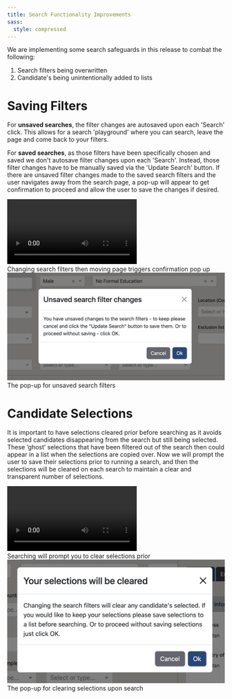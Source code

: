 ```yaml
---
title: Search Functionality Improvements
sass:
  style: compressed
---
```

We are implementing some search safeguards in this release to combat the following:
1. Search filters being overwritten
2. Candidate's being unintentionally added to lists

# Saving Filters
For <strong>unsaved searches</strong>, the filter changes are autosaved upon each 'Search' click. This allows for a search 'playground' 
where you can search, leave the page and come back to your filters.

For <strong>saved searches</strong>, as those filters have been specifically chosen and saved we don't autosave filter 
changes upon each 'Search'. Instead, those filter changes have to be manually saved via the 'Update Search' button. If 
there are unsaved filter changes made to the saved search filters and the user navigates away from the search page, a pop-up
will appear to get confirmation to proceed and allow the user to save the changes if desired.
<div class="card-container">
    <div class="card-image-container-narrow">
        <video autoplay loop controls class="card-image">
            <source src="./../assets/images/v223/ChangeSearchFiltersOK.webm" type="video/webm">
        </video>
        <div class="card-image-caption">Changing search filters then moving page triggers confirmation pop up</div>
    </div>
    <div class="card-image-container-narrow">
        <img src="./../assets/images/v223/UnsavedChangesFilterModal.png" 
                alt="Proceed with Unsaved Filter Changes Modal" class="card-image">
        <div class="card-image-caption">The pop-up for unsaved search filters</div>
    </div>
</div>

# Candidate Selections
It is important to have selections cleared prior before searching as it avoids selected candidates disappearing from the 
search but still being selected. These ‘ghost’ selections that have been filtered out of the search 
then could appear in a list when the selections are copied over. Now we will prompt the user to save their selections 
prior to running a search, and then the selections will be cleared on each search to maintain a clear and transparent 
number of selections.
<div class="card-container">
    <div class="card-image-container-narrow">
        <video autoplay loop controls class="card-image">
            <source src="./../assets/images/v223/ClearSelectionsOk.webm" type="video/webm">
        </video>
        <div class="card-image-caption">Searching will prompt you to clear selections prior</div>
    </div>
    <div class="card-image-container-narrow">
        <img src="./../assets/images/v223/SelectionsClearModal.png" 
                alt="Proceed with Clear Selections Modal" class="card-image">
        <div class="card-image-caption">The pop-up for clearing selections upon search</div>
    </div>
</div>




